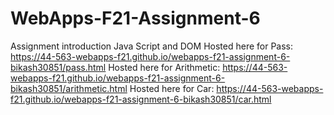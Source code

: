 # WebApps-F21-Assignment-6
Assignment introduction Java Script and DOM
Hosted here for Pass: https://44-563-webapps-f21.github.io/webapps-f21-assignment-6-bikash30851/pass.html
Hosted here for Arithmetic: https://44-563-webapps-f21.github.io/webapps-f21-assignment-6-bikash30851/arithmetic.html
Hosted here for Car: https://44-563-webapps-f21.github.io/webapps-f21-assignment-6-bikash30851/car.html
